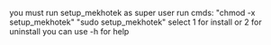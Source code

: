 you must run setup_mekhotek as super user
run cmds:
"chmod -x setup_mekhotek"
"sudo setup_mekhotek"
select 1 for install or 2 for uninstall
you can use -h for help
